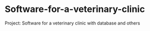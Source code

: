 # Software-for-a-veterinary-clinic
Project: Software for a veterinary clinic with database and others
